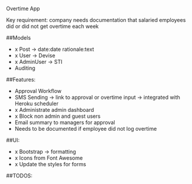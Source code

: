 Overtime App

Key requirement: company needs documentation that salaried employees did or did not get overtime each week

##Models
- x Post -> date:date rationale:text
- x User -> Devise
- x AdminUser -> STI
- Auditing 

##Features:
- Approval Workflow
- SMS Sending -> link to approval or overtime input -> integrated with Heroku scheduler
- x Administrate admin dashboard
- x Block non admin and guest users
- Email summary to managers for approval
- Needs to be documented if employee did not log overtime

##UI:
- x Bootstrap -> formatting
- x Icons from Font Awesome
- x Update the styles for forms

##TODOS:


